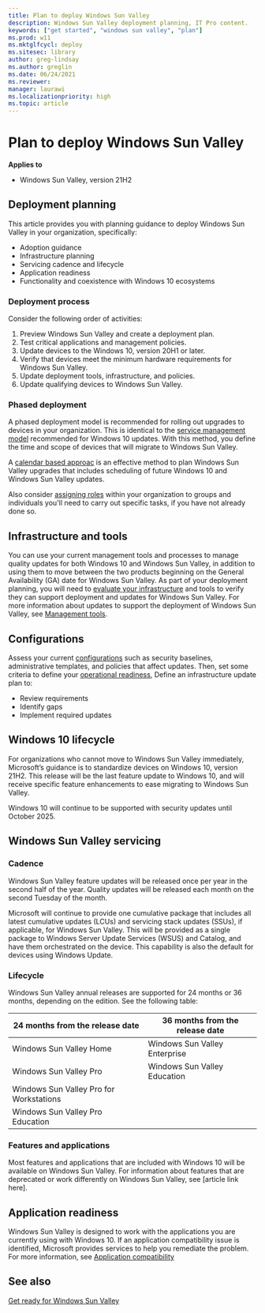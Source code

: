 ```yaml
---
title: Plan to deploy Windows Sun Valley
description: Windows Sun Valley deployment planning, IT Pro content.
keywords: ["get started", "windows sun valley", "plan"]
ms.prod: w11
ms.mktglfcycl: deploy
ms.sitesec: library
author: greg-lindsay
ms.author: greglin
ms.date: 06/24/2021
ms.reviewer: 
manager: laurawi
ms.localizationpriority: high
ms.topic: article
---
```


# Plan to deploy Windows Sun Valley

**Applies to**

-   Windows Sun Valley, version 21H2

## Deployment planning

This article provides you with planning guidance to deploy Windows Sun Valley in your organization, specifically: 
 
   - Adoption guidance
   - Infrastructure planning
   - Servicing cadence and lifecycle 
   - Application readiness 
   - Functionality and coexistence with Windows 10 ecosystems 

### Deployment process

Consider the following order of activities:
1. Preview Windows Sun Valley and create a deployment plan. 
2. Test critical applications and management policies.
3. Update devices to the Windows 10, version 20H1 or later.
4. Verify that devices meet the minimum hardware requirements for Windows Sun Valley.
5. Update deployment tools, infrastructure, and policies.
6. Update qualifying devices to Windows Sun Valley.

### Phased deployment

A phased deployment model is recommended for rolling out upgrades to devices in your organization. This is identical to the [service management model](/windows/deployment/update/create-deployment-plan) recommended for Windows 10 updates. With this method, you define the time and scope of devices that will migrate to Windows Sun Valley. 

A [calendar based approac](/windows/deployment/update/plan-define-strategy#calendar-approaches) is an effective method to plan Windows Sun Valley upgrades that includes scheduling of future Windows 10 and Windows Sun Valley updates.

Also consider [assigning roles](/windows/deployment/update/plan-define-readiness) within your organization to groups and individuals you'll need to carry out specific tasks, if you have not already done so.

## Infrastructure and tools

You can use your current management tools and processes to manage quality updates for both Windows 10 and Windows Sun Valley, in addition to using them to move between the two products beginning on the General Availability (GA) date for Windows Sun Valley. As part of your deployment planning, you will need to [evaluate your infrastructure](/windows/deployment/update/eval-infra-tools) and tools to verify they can support deployment and updates for Windows Sun Valley.  For more information about updates to support the deployment of Windows Sun Valley, see [Management tools](windows-sv-prepare.md#management-tools).

## Configurations

Assess your current [configurations](/windows/deployment/update/eval-infra-tools#configuration-updates) such as security baselines, administrative templates, and policies that affect updates. Then, set some criteria to define your [operational readiness](/windows/deployment/update/eval-infra-tools#define-operational-readiness-criteria), Define an infrastructure update plan to:
- Review requirements
- Identify gaps
- Implement required updates

## Windows 10 lifecycle

For organizations who cannot move to Windows Sun Valley immediately, Microsoft’s guidance is to standardize devices on Windows 10, version 21H2. This release will be the last feature update to Windows 10, and will receive specific feature enhancements to ease migrating to Windows Sun Valley. 

Windows 10 will continue to be supported with security updates until October 2025.

## Windows Sun Valley servicing

### Cadence

Windows Sun Valley feature updates will be released once per year in the second half of the year. Quality updates will be released each month on the second Tuesday of the month. 

Microsoft will continue to provide one cumulative package that includes all latest cumulative updates (LCUs) and servicing stack updates (SSUs), if applicable, for Windows Sun Valley. This will be provided as a single package to Windows Server Update Services (WSUS) and Catalog, and have them orchestrated on the device. This capability is also the default for devices using Windows Update. 

### Lifecycle

Windows Sun Valley annual releases are supported for 24 months or 36 months, depending on the edition. See the following table:<br>


| 24 months from the release date | 36 months from the release date |
| ------------------------------- | ------------------------------- |
| Windows Sun Valley Home | Windows Sun Valley Enterprise |
| Windows Sun Valley Pro | Windows Sun Valley Education |
| Windows Sun Valley Pro for Workstations |  |
| Windows Sun Valley Pro Education |  |

### Features and applications

Most features and applications that are included with Windows 10 will be available on Windows Sun Valley. For information about features that are deprecated or work differently on Windows Sun Valley, see [article link here].

## Application readiness

Windows Sun Valley is designed to work with the applications you are currently using with Windows 10. If an application compatibility issue is identified, Microsoft provides services to help you remediate the problem. For more information, see [Application compatibility](windows-sv-prepare.md#application-compatibility)  


























## See also

[Get ready for Windows Sun Valley](windows-sv-prepare.md)
